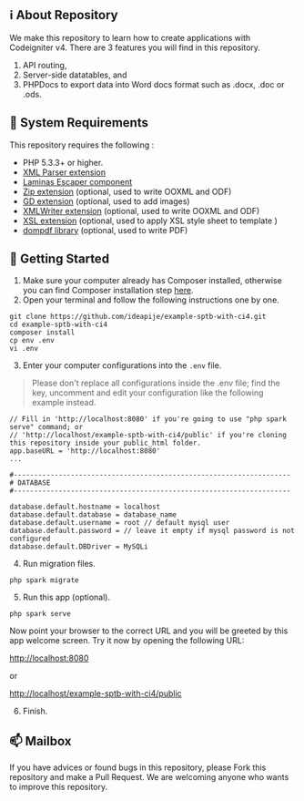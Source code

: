 ## ℹ️ About Repository
We make this repository to learn how to create applications with Codeigniter v4. There are 3 features you will find in this repository.
1. API routing,
2. Server-side datatables, and
3. PHPDocs to export data into Word docs format such as .docx, .doc or .ods.

## 🧰 System Requirements
This repository requires the following :
- PHP 5.3.3+ or higher.
- [XML Parser extension](http://www.php.net/manual/en/xml.installation.php)
- [Laminas Escaper component](https://docs.laminas.dev/laminas-escaper/intro/)
- [Zip extension](http://php.net/manual/en/book.zip.php) (optional, used to write OOXML and ODF)
- [GD extension](http://php.net/manual/en/book.image.php) (optional, used to add images)
- [XMLWriter extension](http://php.net/manual/en/book.xmlwriter.php) (optional, used to write OOXML and ODF)
- [XSL extension](http://php.net/manual/en/book.xsl.php) (optional, used to apply XSL style sheet to template )
- [dompdf library](https://github.com/dompdf/dompdf) (optional, used to write PDF)
## 🚀 Getting Started
1. Make sure your computer already has Composer installed, otherwise you can find Composer installation step [here](https://getcomposer.org/).
2. Open your terminal and follow the following instructions one by one.
```
git clone https://github.com/ideapije/example-sptb-with-ci4.git
cd example-sptb-with-ci4
composer install
cp env .env
vi .env
```
3. Enter your computer configurations into the ```.env``` file.
> Please don't replace all configurations inside the .env file; find the key, uncomment and edit your configuration like the following example instead.
```
// Fill in 'http://localhost:8080' if you're going to use "php spark serve" command; or
// 'http://localhost/example-sptb-with-ci4/public' if you're cloning this repository inside your public_html folder.
app.baseURL = 'http://localhost:8080'
...

#--------------------------------------------------------------------
# DATABASE
#--------------------------------------------------------------------

database.default.hostname = localhost
database.default.database = database_name
database.default.username = root // default mysql user
database.default.password = // leave it empty if mysql password is not configured
database.default.DBDriver = MySQLi
```
4. Run migration files.
```
php spark migrate
```
5. Run this app (optional).
```
php spark serve
```
Now point your browser to the correct URL and you will be greeted by this app welcome screen. Try it now by opening the following URL:

[http://localhost:8080](http://localhost:8080)

or

[http://localhost/example-sptb-with-ci4/public](http://localhost/example-sptb-with-ci4/public)


6. Finish.

## 📫 Mailbox

If you have advices or found bugs in this repository, please Fork this repository and make a Pull Request. We are welcoming anyone who wants to improve this repository.

